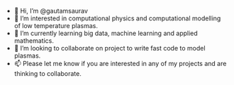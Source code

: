- 👋 Hi, I’m @gautamsaurav
- 👀 I’m interested in computational physics and computational modelling of low temperature plasmas.
- 🌱 I’m currently learning big data, machine learning and applied mathematics.
- 💞️ I’m looking to collaborate on project to write fast code to model plasmas.
- 📫 Please let me know if you are interested in any of my projects and are thinking to collaborate. 
<!---
gautamsaurav/gautamsaurav is a ✨ special ✨ repository because its `README.md` (this file) appears on your GitHub profile.
You can click the Preview link to take a look at your changes.
--->
